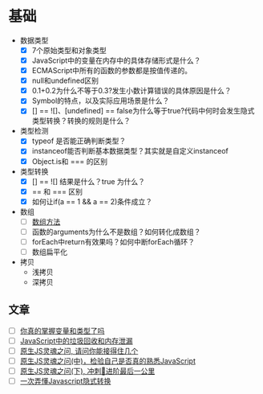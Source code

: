 # 基础

- 数据类型
    + [x] 7个原始类型和对象类型
    + [x] JavaScript中的变量在内存中的具体存储形式是什么？
    + [x] ECMAScript中所有的函数的参数都是按值传递的。
    + [x] null和undefined区别
    + [x] 0.1+0.2为什么不等于0.3?发生小数计算错误的具体原因是什么？
    + [x] Symbol的特点，以及实际应用场景是什么？
    + [x] [] == ![]、[undefined] == false为什么等于true?代码中何时会发生隐式类型转换？转换的规则是什么？
- 类型检测
    + [x] typeof 是否能正确判断类型？
    + [x] instanceof能否判断基本数据类型？其实就是自定义instanceof
    + [x] Object.is和 === 的区别
- 类型转换
	+ [x] [] == ![] 结果是什么？true 为什么？
	+ [x] == 和 === 区别
	+ [x] 如何让if(a == 1 && a == 2)条件成立？
- 数组
    + [ ] [数组方法](./数组.md)
    + [ ] 函数的arguments为什么不是数组？如何转化成数组？
    + [ ] forEach中return有效果吗？如何中断forEach循环？
    + [ ] 数组扁平化
- 拷贝
    - 浅拷贝
    - 深拷贝



## 文章
+ [ ] [你真的掌握变量和类型了吗](https://juejin.cn/post/6844903854882947080)
+ [ ] [JavaScript中的垃圾回收和内存泄漏](https://juejin.cn/post/6844903833387155464)
+ [ ] [原生JS灵魂之问, 请问你能接得住几个](https://juejin.cn/post/6844903974378668039)
+ [ ] [原生JS灵魂之问(中)，检验自己是否真的熟悉JavaScript](https://juejin.cn/post/6844903986479251464)
+ [ ] [原生JS灵魂之问(下), 冲刺🚀进阶最后一公里](https://juejin.cn/post/6844904004007247880)
+ [ ] [一次弄懂Javascript隐式转换](https://juejin.cn/post/6844904199986085901)